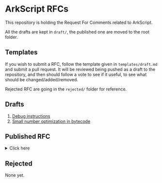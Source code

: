 # ArkScript RFCs

This repository is holding the Request For Comments related to ArkScript.

All the drafts are kept in `draft/`, the published one are moved to the root folder.

## Templates

If you wish to submit a RFC, follow the template given in `templates/draft.md` and submit a pull request. It will be reviewed being pushed as a draft to the repository, and then should follow a vote to see if it useful, to see what should be changed/added/removed.

Rejected RFC are going in the `rejected/` folder for reference.

## Drafts

1. [Debug instructions](https://github.com/ArkScript-lang/rfc/pull/7)
1. [Small number optimization in bytecode](https://github.com/ArkScript-lang/rfc/pull/8)

## Published RFC

<details>
  <summary>Click here</summary>

  1. [Coding guidelines](001-coding-guidelines.md) by [Alexandre Plateau](https://github.com/SuperFola)
  1. [Tests organization](002-tests-organization.md) by [Alexandre Plateau](https://github.com/SuperFola)
  1. [Naming convention](003-naming-convention.md) by [Alexandre Plateau](https://github.com/SuperFola) and [Pierre Pharel](https://github.com/PierrePharel)
  1. [Module error handling](004-module-error-handling.md) by [Alexandre Plateau](https://github.com/SuperFola) and [Pierre Pharel](https://github.com/PierrePharel)
  1. [Macros](005-macros.md) by [Alexandre Plateau](https://github.com/SuperFola)
  1. [Modules architecture](006-modules-architecture.md) by [Fabien Zoccola](https://github.com/fabien-zoccola)

</details>

## Rejected

None yet.
